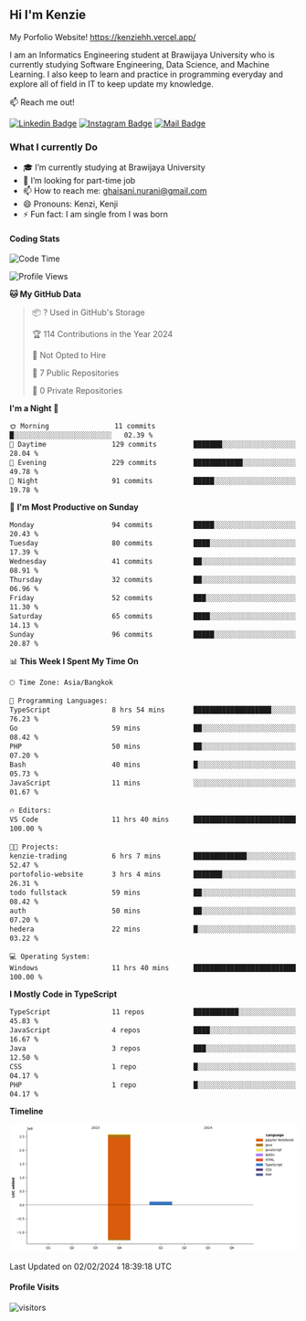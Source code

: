 ## Hi I'm Kenzie

My Porfolio Website!
https://kenziehh.vercel.app/

I am an Informatics Engineering student at Brawijaya University who is currently studying Software Engineering, Data Science, and Machine Learning. I also keep to learn and practice in programming everyday and explore all of field in IT to keep update my knowledge.

:mailbox: Reach me out!

[![Linkedin Badge](https://img.shields.io/badge/-Kenzie_Taqiyassar-0e76a8?style=flat&labelColor=0e76a8&logo=linkedin&logoColor=white)](https://www.linkedin.com/in/kenzie-taqiyassar-37458b1aa/) 
[![Instagram Badge](https://img.shields.io/badge/-@__kenziehh_-e84393?style=flat&labelColor=e84393&logo=instagram&logoColor=white)](https://www.instagram.com/_kenziehh/) 
[![Mail Badge](https://img.shields.io/badge/-ghaisani.nurani-c0392b?style=flat&labelColor=c0392b&logo=gmail&logoColor=white)](mailto:ghaisani.nurani@gmail.com)

### What I currently Do

- 🎓 I’m currently studying at Brawijaya University
- 💼 I’m looking for part-time job
- 📫 How to reach me: ghaisani.nurani@gmail.com
- 😄 Pronouns: Kenzi, Kenji
- ⚡ Fun fact: I am single from I was born

#### Coding Stats
<!--START_SECTION:waka-->
![Code Time](http://img.shields.io/badge/Code%20Time-159%20hrs%2035%20mins-blue)

![Profile Views](http://img.shields.io/badge/Profile%20Views-12-blue)

**🐱 My GitHub Data** 

> 📦 ? Used in GitHub's Storage 
 > 
> 🏆 114 Contributions in the Year 2024
 > 
> 🚫 Not Opted to Hire
 > 
> 📜 7 Public Repositories 
 > 
> 🔑 0 Private Repositories 
 > 
**I'm a Night 🦉** 

```text
🌞 Morning                11 commits          █░░░░░░░░░░░░░░░░░░░░░░░░   02.39 % 
🌆 Daytime                129 commits         ███████░░░░░░░░░░░░░░░░░░   28.04 % 
🌃 Evening                229 commits         ████████████░░░░░░░░░░░░░   49.78 % 
🌙 Night                  91 commits          █████░░░░░░░░░░░░░░░░░░░░   19.78 % 
```
📅 **I'm Most Productive on Sunday** 

```text
Monday                   94 commits          █████░░░░░░░░░░░░░░░░░░░░   20.43 % 
Tuesday                  80 commits          ████░░░░░░░░░░░░░░░░░░░░░   17.39 % 
Wednesday                41 commits          ██░░░░░░░░░░░░░░░░░░░░░░░   08.91 % 
Thursday                 32 commits          ██░░░░░░░░░░░░░░░░░░░░░░░   06.96 % 
Friday                   52 commits          ███░░░░░░░░░░░░░░░░░░░░░░   11.30 % 
Saturday                 65 commits          ████░░░░░░░░░░░░░░░░░░░░░   14.13 % 
Sunday                   96 commits          █████░░░░░░░░░░░░░░░░░░░░   20.87 % 
```


📊 **This Week I Spent My Time On** 

```text
🕑︎ Time Zone: Asia/Bangkok

💬 Programming Languages: 
TypeScript               8 hrs 54 mins       ███████████████████░░░░░░   76.23 % 
Go                       59 mins             ██░░░░░░░░░░░░░░░░░░░░░░░   08.42 % 
PHP                      50 mins             ██░░░░░░░░░░░░░░░░░░░░░░░   07.20 % 
Bash                     40 mins             █░░░░░░░░░░░░░░░░░░░░░░░░   05.73 % 
JavaScript               11 mins             ░░░░░░░░░░░░░░░░░░░░░░░░░   01.67 % 

🔥 Editors: 
VS Code                  11 hrs 40 mins      █████████████████████████   100.00 % 

🐱‍💻 Projects: 
kenzie-trading           6 hrs 7 mins        █████████████░░░░░░░░░░░░   52.47 % 
portofolio-website       3 hrs 4 mins        ███████░░░░░░░░░░░░░░░░░░   26.31 % 
todo fullstack           59 mins             ██░░░░░░░░░░░░░░░░░░░░░░░   08.42 % 
auth                     50 mins             ██░░░░░░░░░░░░░░░░░░░░░░░   07.20 % 
hedera                   22 mins             █░░░░░░░░░░░░░░░░░░░░░░░░   03.22 % 

💻 Operating System: 
Windows                  11 hrs 40 mins      █████████████████████████   100.00 % 
```

**I Mostly Code in TypeScript** 

```text
TypeScript               11 repos            ███████████░░░░░░░░░░░░░░   45.83 % 
JavaScript               4 repos             ████░░░░░░░░░░░░░░░░░░░░░   16.67 % 
Java                     3 repos             ███░░░░░░░░░░░░░░░░░░░░░░   12.50 % 
CSS                      1 repo              █░░░░░░░░░░░░░░░░░░░░░░░░   04.17 % 
PHP                      1 repo              █░░░░░░░░░░░░░░░░░░░░░░░░   04.17 % 
```



**Timeline**

![Lines of Code chart](https://raw.githubusercontent.com/kenziehh/kenziehh/master/assets/bar_graph.png)


 Last Updated on 02/02/2024 18:39:18 UTC
<!--END_SECTION:waka-->


#### Profile Visits

![visitors](https://visitor-badge.glitch.me/badge?page_id=kenziehh.kenziehh)





